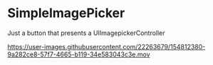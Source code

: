 # SimpleImagePicker
Just a button that presents a UIImagepickerController



https://user-images.githubusercontent.com/22263679/154812380-9a282ce8-57f7-4665-b119-34e583043c3e.mov



